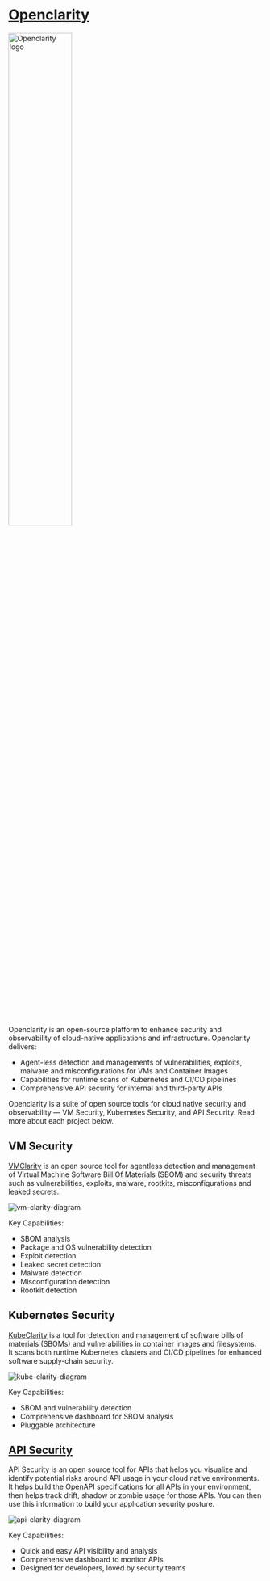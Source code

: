 
# [Openclarity](https://openclarity.io)

<picture>
  <source media="(prefers-color-scheme: dark)" srcset="https://docs.openclarity.io/img/footer-logos/OC_logo_H_1C_white.svg">
  <source media="(prefers-color-scheme: light)" srcset="https://docs.openclarity.io/img/color-logo/logo.svg">
  <img alt="Openclarity logo" src="https://docs.openclarity.io/img/color-logo/logo.svg" width="50%">
</picture>

Openclarity is an open-source platform to enhance security and observability of cloud-native applications and infrastructure.
Openclarity delivers:

- Agent-less detection and managements of vulnerabilities, exploits, malware and misconfigurations for VMs and Container Images
- Capabilities for runtime scans of Kubernetes and CI/CD pipelines
- Comprehensive API security for internal and third-party APIs

Openclarity is a suite of open source tools for cloud native security and observability — VM Security, Kubernetes Security, and API Security. Read more about each project below.

## VM Security

[VMClarity](https://github.com/openclarity/vmclarity) is an open source tool for agentless detection and management of Virtual Machine Software Bill Of Materials (SBOM) and security threats such as vulnerabilities, exploits, malware, rootkits, misconfigurations and leaked secrets.

![vm-clarity-diagram](profile/img/vm-clarity-diagram.webp)

Key Capabilities:

- SBOM analysis
- Package and OS vulnerability detection
- Exploit detection
- Leaked secret detection
- Malware detection
- Misconfiguration detection
- Rootkit detection

## Kubernetes Security

[KubeClarity](https://github.com/openclarity/kubeclarity) is a tool for detection and management of software bills of materials (SBOMs) and vulnerabilities in container images and filesystems. It scans both runtime Kubernetes clusters and CI/CD pipelines for enhanced software supply-chain security.

![kube-clarity-diagram](profile/img/kube-clarity-diagram.webp)

Key Capabilities:

- SBOM and vulnerability detection
- Comprehensive dashboard for SBOM analysis
- Pluggable architecture

## [API Security](https://github.com/openclarity/apiclarity)

API Security is an open source tool for APIs that helps you visualize and identify potential risks around API usage in your cloud native environments. It helps build the OpenAPI specifications for all APIs in your environment, then helps track drift, shadow or zombie usage for those APIs. You can then use this information to build your application security posture.

![api-clarity-diagram](profile/img/apiclarity-docs-diagram.jpeg)

Key Capabilities:

- Quick and easy API visibility and analysis
- Comprehensive dashboard to monitor APIs
- Designed for developers, loved by security teams
